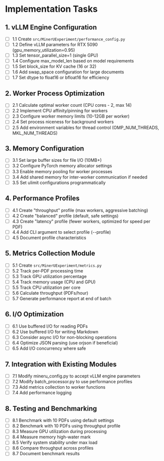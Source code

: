 # Implementation Tasks

## 1. vLLM Engine Configuration

- [ ] 1.1 Create `src/MinerUExperiment/performance_config.py`
- [ ] 1.2 Define vLLM parameters for RTX 5090 (gpu_memory_utilization=0.95)
- [ ] 1.3 Set tensor_parallel_size=1 (single GPU)
- [ ] 1.4 Configure max_model_len based on model requirements
- [ ] 1.5 Set block_size for KV cache (16 or 32)
- [ ] 1.6 Add swap_space configuration for large documents
- [ ] 1.7 Set dtype to float16 or bfloat16 for efficiency

## 2. Worker Process Optimization

- [ ] 2.1 Calculate optimal worker count (CPU cores - 2, max 14)
- [ ] 2.2 Implement CPU affinity/pinning for workers
- [ ] 2.3 Configure worker memory limits (10-12GB per worker)
- [ ] 2.4 Set process niceness for background workers
- [ ] 2.5 Add environment variables for thread control (OMP_NUM_THREADS, MKL_NUM_THREADS)

## 3. Memory Configuration

- [ ] 3.1 Set large buffer sizes for file I/O (10MB+)
- [ ] 3.2 Configure PyTorch memory allocator settings
- [ ] 3.3 Enable memory pooling for worker processes
- [ ] 3.4 Add shared memory for inter-worker communication if needed
- [ ] 3.5 Set ulimit configurations programmatically

## 4. Performance Profiles

- [ ] 4.1 Create "throughput" profile (max workers, aggressive batching)
- [ ] 4.2 Create "balanced" profile (default, safe settings)
- [ ] 4.3 Create "latency" profile (fewer workers, optimized for speed per PDF)
- [ ] 4.4 Add CLI argument to select profile (--profile)
- [ ] 4.5 Document profile characteristics

## 5. Metrics Collection Module

- [ ] 5.1 Create `src/MinerUExperiment/metrics.py`
- [ ] 5.2 Track per-PDF processing time
- [ ] 5.3 Track GPU utilization percentage
- [ ] 5.4 Track memory usage (CPU and GPU)
- [ ] 5.5 Track CPU utilization per core
- [ ] 5.6 Calculate throughput (PDFs/hour)
- [ ] 5.7 Generate performance report at end of batch

## 6. I/O Optimization

- [ ] 6.1 Use buffered I/O for reading PDFs
- [ ] 6.2 Use buffered I/O for writing Markdown
- [ ] 6.3 Consider async I/O for non-blocking operations
- [ ] 6.4 Optimize JSON parsing (use orjson if beneficial)
- [ ] 6.5 Add I/O concurrency where safe

## 7. Integration with Existing Modules

- [ ] 7.1 Modify mineru_config.py to accept vLLM engine parameters
- [ ] 7.2 Modify batch_processor.py to use performance profiles
- [ ] 7.3 Add metrics collection to worker functions
- [ ] 7.4 Add performance logging

## 8. Testing and Benchmarking

- [ ] 8.1 Benchmark with 10 PDFs using default settings
- [ ] 8.2 Benchmark with 10 PDFs using throughput profile
- [ ] 8.3 Measure GPU utilization during processing
- [ ] 8.4 Measure memory high-water mark
- [ ] 8.5 Verify system stability under max load
- [ ] 8.6 Compare throughput across profiles
- [ ] 8.7 Document benchmark results
